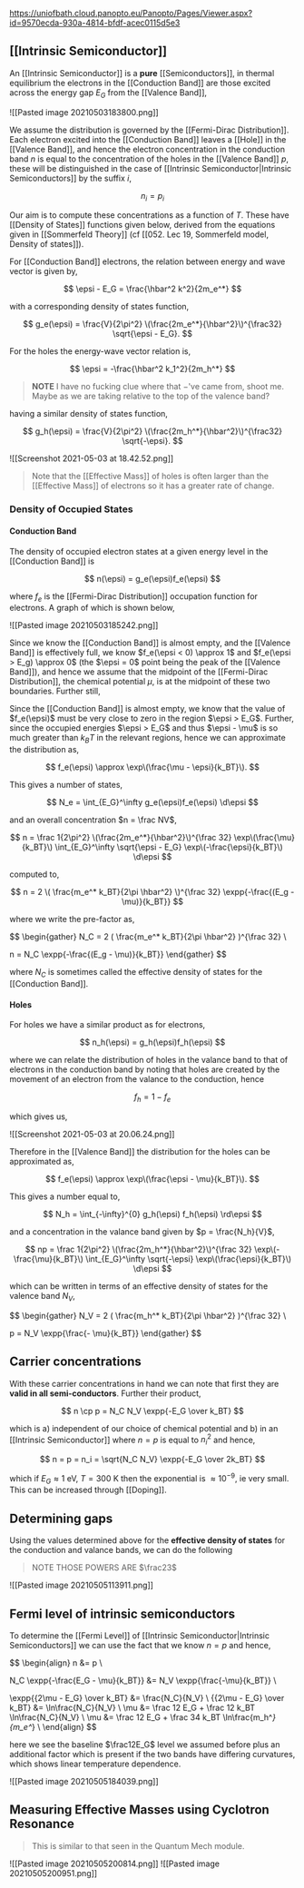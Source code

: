 https://uniofbath.cloud.panopto.eu/Panopto/Pages/Viewer.aspx?id=9570ecda-930a-4814-bfdf-acec0115d5e3

## [[Intrinsic Semiconductor]]

An [[Intrinsic Semiconductor]] is a **pure** [[Semiconductors]], in thermal equilibrium the electrons in the [[Conduction Band]] are those excited across the energy gap $E_G$ from the [[Valence Band]],

![[Pasted image 20210503183800.png]]

We assume the distribution is governed by the [[Fermi-Dirac Distribution]]. Each electron excited into the [[Conduction Band]] leaves a [[Hole]] in the [[Valence Band]], and hence the electron concentration in the conduction band $n$ is equal to the concentration of the holes in the [[Valence Band]] $p$, these will be distinguished in the case of [[Intrinsic Semiconductor|Intrinsic Semiconductors]] by the suffix $i$,

$$ n_i = p_i $$

Our aim is to compute these concentrations as a function of $T$. These have [[Density of States]] functions given below, derived from the equations given in [[Sommerfeld Theory]] (cf [[052. Lec 19, Sommerfeld model, Density of states]]).

For [[Conduction Band]] electrons, the relation between energy and wave vector is given by,

$$ \epsi - E_G = \frac{\hbar^2 k^2}{2m_e^*} $$

with a corresponding density of states function,

$$
g_e(\epsi) =
\frac{V}{2\pi^2}
\(\frac{2m_e^*}{\hbar^2}\)^{\frac32}
\sqrt{\epsi - E_G}.
$$

For the holes the energy-wave vector relation is,

$$
\epsi = -\frac{\hbar^2 k_1^2}{2m_h^*}
$$

> **NOTE** I have no fucking clue where that $-$'ve came from, shoot me. Maybe as we are taking relative to the top of the valence band?

having a similar density of states function,

$$
g_h(\epsi) =
\frac{V}{2\pi^2}
\(\frac{2m_h^*}{\hbar^2}\)^{\frac32}
\sqrt{-\epsi}.
$$

![[Screenshot 2021-05-03 at 18.42.52.png]]

> Note that the [[Effective Mass]] of holes is often larger than the [[Effective Mass]] of electrons so it has a greater rate of change.

### Density of Occupied States

#### Conduction Band

The density of occupied electron states at a given energy level in the [[Conduction Band]] is

$$ n(\epsi) = g_e(\epsi)f_e(\epsi) $$

where $f_e$ is the [[Fermi-Dirac Distribution]] occupation function for electrons. A graph of which is shown below,

![[Pasted image 20210503185242.png]]

Since we know the [[Conduction Band]] is almost empty, and the [[Valence Band]] is effectively full, we know $f_e(\epsi < 0) \approx 1$  and $f_e(\epsi > E_g) \approx 0$ (the $\epsi = 0$ point being the peak of the [[Valence Band]]), and hence we assume that the midpoint of the [[Fermi-Dirac Distribution]], the chemical potential $\mu$, is at the midpoint of these two boundaries. Further still, 

Since the [[Conduction Band]] is almost empty, we know that the value of $f_e(\epsi)$ must be very close to zero in the region $\epsi > E_G$. Further, since the occupied energies $\epsi > E_G$ and thus $\epsi - \mu$ is so much greater than $k_BT$ in the relevant regions, hence we can approximate the distribution as,

$$
f_e(\epsi) \approx \exp\(\frac{\mu - \epsi}{k_BT}\).
$$

This gives a number of states,

$$
N_e = \int_{E_G}^\infty g_e(\epsi)f_e(\epsi) \d\epsi
$$

and an overall concentration $n = \frac NV$,

$$
n =
\frac 1{2\pi^2}
\(\frac{2m_e^*}{\hbar^2}\)^{\frac 32}
\exp\(\frac{\mu}{k_BT}\)
\int_{E_G}^\infty
	\sqrt{\epsi - E_G} \exp\(-\frac{\epsi}{k_BT}\)
\d\epsi
$$

computed to,

$$
n = 2 \(
	\frac{m_e^* k_BT}{2\pi \hbar^2}
\)^{\frac 32}
\expp{-\frac{(E_g - \mu)}{k_BT}}
$$

where we write the pre-factor as,

$$
\begin{gather}
N_C = 2 \(
	\frac{m_e^* k_BT}{2\pi \hbar^2}
\)^{\frac 32} \\

n = N_C \expp{-\frac{(E_g - \mu)}{k_BT}}
\end{gather}
$$

where $N_C$ is sometimes called the effective density of states for the [[Conduction Band]].

#### Holes

For holes we have a similar product as for electrons,

$$ n_h(\epsi) = g_h(\epsi)f_h(\epsi) $$

where we can relate the distribution of holes in the valance band to that of electrons in the conduction band by noting that holes are created by the movement of an electron from the valance to the conduction, hence

$$ f_h = 1 - f_e$$

which gives us,

![[Screenshot 2021-05-03 at 20.06.24.png]]

Therefore in the [[Valence Band]] the distribution for the holes can be approximated as,

$$
f_e(\epsi) \approx \exp\(\frac{\epsi - \mu}{k_BT}\).
$$

This gives a number equal to,

$$
N_h = \int_{-\infty}^{0} g_h(\epsi) f_h(\epsi) \rd\epsi
$$

and a concentration in the valance band given by $p = \frac{N_h}{V}$,

$$
np =
\frac 1{2\pi^2}
\(\frac{2m_h^*}{\hbar^2}\)^{\frac 32}
\exp\(-\frac{\mu}{k_BT}\)
\int_{E_G}^\infty
	\sqrt{-\epsi} \exp\(\frac{\epsi}{k_BT}\)
\d\epsi
$$

which can be written in terms of an effective density of states for the valence band $N_V$,

$$
\begin{gather}
N_V = 2 \(
	\frac{m_h^* k_BT}{2\pi \hbar^2}
\)^{\frac 32} \\

p = N_V \expp{\frac{- \mu}{k_BT}}
\end{gather}
$$

## Carrier concentrations

With these carrier concentrations in hand we can note that first they are **valid in all semi-conductors**. Further their product,

$$
n \cp p = N_C N_V \expp{-E_G \over k_BT}
$$

which is a) independent of our choice of chemical potential and b) in an [[Intrinsic Semiconductor]] where $n = p$ is equal to $n_i^2$ and hence,

$$
n = p = n_i = \sqrt{N_C N_V} \expp{-E_G \over 2k_BT}
$$

which if $E_G \approx 1 ~\mathrm{eV}$, $T = 300~\mathrm{K}$ then the exponential is $\approx 10^{-9}$, ie very small. This can be increased through [[Doping]].

## Determining gaps

Using the values determined above for the **effective density of states** for the conduction and valance bands, we can do the following

> NOTE THOSE POWERS ARE $\frac23$

![[Pasted image 20210505113911.png]]

## Fermi level of intrinsic semiconductors

To determine the [[Fermi Level]] of [[Intrinsic Semiconductor|Intrinsic Semiconductors]] we can use the fact that we know $n = p$ and hence,

$$
\begin{align}
n &= p \\

N_C \expp{-\frac{E_G - \mu}{k_BT}}
&=
N_V \expp{\frac{-\mu}{k_BT}} \\

\expp{{2\mu - E_G} \over k_BT} &= \frac{N_C}{N_V} \\
{{2\mu - E_G} \over k_BT} &= \ln\frac{N_C}{N_V} \\ 
\mu &= \frac 12 E_G + \frac 12 k_BT \ln\frac{N_C}{N_V} \\ 
\mu &= \frac 12 E_G + \frac 34 k_BT \ln\frac{m_h^*}{m_e^*} \\ 
\end{align}
$$

here we see the baseline $\frac12E_G$ level we assumed before plus an additional factor which is present if the two bands have differing curvatures, which shows linear temperature dependence.

![[Pasted image 20210505184039.png]]

## Measuring Effective Masses using Cyclotron Resonance

> This is similar to that seen in the Quantum Mech module.

![[Pasted image 20210505200814.png]]
![[Pasted image 20210505200951.png]]